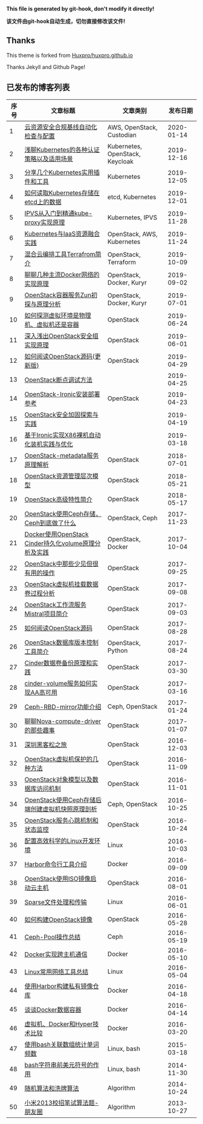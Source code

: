 **This file is generated by git-hook, don't modify it directly!**

**该文件由git-hook自动生成，切勿直接修改该文件!**

## Thanks

This theme is forked from [Huxpro/huxpro.github.io](https://github.com/Huxpro/huxpro.github.io)

Thanks Jekyll and Github Page!

## 已发布的博客列表

|序号|文章标题|文章类别|发布日期|
|----|----|----|----|
|1|[云资源安全合规基线自动化检查与配置](http://int32bit.me/2020/01/14/云资源安全合规基线自动化检查与配置)|AWS, OpenStack, Custodian|2020-01-14|
|2|[浅聊Kubernetes的各种认证策略以及适用场景](http://int32bit.me/2019/12/16/浅聊Kubernetes的各种认证策略以及适用场景)|Kubernetes, OpenStack, Keycloak|2019-12-16|
|3|[分享几个Kubernetes实用插件和工具](http://int32bit.me/2019/12/05/分享几个Kubernetes实用插件和工具)|Kubernetes|2019-12-05|
|4|[如何读取Kubernetes存储在etcd上的数据](http://int32bit.me/2019/12/01/如何读取Kubernetes存储在etcd上的数据)|etcd, Kubernetes|2019-12-01|
|5|[IPVS从入门到精通kube-proxy实现原理](http://int32bit.me/2019/11/28/IPVS从入门到精通kube-proxy实现原理)|Kubernetes, IPVS|2019-11-28|
|6|[Kubernetes与IaaS资源融合实践](http://int32bit.me/2019/11/24/Kubernetes与IaaS资源融合实践)|OpenStack, AWS, Kubernetes|2019-11-24|
|7|[混合云编排工具Terrafrom简介](http://int32bit.me/2019/10/09/混合云编排工具Terrafrom简介)|OpenStack, Terraform|2019-10-09|
|8|[聊聊几种主流Docker网络的实现原理](http://int32bit.me/2019/09/02/聊聊几种主流Docker网络的实现原理)|OpenStack, Docker, Kuryr|2019-09-02|
|9|[OpenStack容器服务Zun初探与原理分析](http://int32bit.me/2019/07/01/OpenStack容器服务Zun初探与原理分析)|OpenStack, Docker, Kuryr|2019-07-01|
|10|[如何探测虚拟环境是物理机、虚拟机还是容器](http://int32bit.me/2019/06/24/如何探测虚拟环境是物理机、虚拟机还是容器)|OpenStack|2019-06-24|
|11|[深入浅出OpenStack安全组实现原理](http://int32bit.me/2019/06/01/深入浅出OpenStack安全组实现原理)|OpenStack|2019-06-01|
|12|[如何阅读OpenStack源码(更新版)](http://int32bit.me/2019/04/29/如何阅读OpenStack源码(更新版))|OpenStack|2019-04-29|
|13|[OpenStack断点调试方法](http://int32bit.me/2019/04/25/OpenStack断点调试方法)||2019-04-25|
|14|[OpenStack-Ironic安装部署参考](http://int32bit.me/2019/04/23/OpenStack-Ironic安装部署参考)|OpenStack|2019-04-23|
|15|[OpenStack安全加固探索与实践](http://int32bit.me/2019/04/19/OpenStack安全加固探索与实践)||2019-04-19|
|16|[基于Ironic实现X86裸机自动化装机实践与优化](http://int32bit.me/2019/03/18/基于Ironic实现X86裸机自动化装机实践与优化)||2019-03-18|
|17|[OpenStack-metadata服务原理解析](http://int32bit.me/2018/07/01/OpenStack-metadata服务原理解析)|OpenStack|2018-07-01|
|18|[OpenStack资源管理层次模型](http://int32bit.me/2018/05/21/OpenStack资源管理层次模型)|OpenStack|2018-05-21|
|19|[OpenStack高级特性简介](http://int32bit.me/2018/05/17/OpenStack高级特性简介)|OpenStack|2018-05-17|
|20|[OpenStack使用Ceph存储，Ceph到底做了什么](http://int32bit.me/2017/11/23/OpenStack使用Ceph存储，Ceph到底做了什么)|OpenStack, Ceph|2017-11-23|
|21|[Docker使用OpenStack Cinder持久化volume原理分析及实践](http://int32bit.me/2017/10/04/Docker使用OpenStack-Cinder持久化volume原理分析及实践)|OpenStack, Docker|2017-10-04|
|22|[OpenStack中那些少见但很有用的操作](http://int32bit.me/2017/09/25/OpenStack中那些少见但很有用的操作)|OpenStack|2017-09-25|
|23|[OpenStack虚拟机挂载数据卷过程分析](http://int32bit.me/2017/09/08/OpenStack虚拟机挂载数据卷过程分析)|OpenStack|2017-09-08|
|24|[OpenStack工作流服务Mistral项目简介](http://int32bit.me/2017/09/03/OpenStack工作流服务Mistral项目简介)|OpenStack|2017-09-03|
|25|[如何阅读OpenStack源码](http://int32bit.me/2017/08/28/如何阅读OpenStack源码)|OpenStack|2017-08-28|
|26|[OpenStack数据库版本控制工具简介](http://int32bit.me/2017/08/24/OpenStack数据库版本控制工具简介)|OpenStack, Python|2017-08-24|
|27|[Cinder数据卷备份原理和实践](http://int32bit.me/2017/03/30/Cinder数据卷备份原理和实践)|OpenStack|2017-03-30|
|28|[cinder-volume服务如何实现AA高可用](http://int32bit.me/2017/03/16/cinder-volume服务如何实现AA高可用)|OpenStack|2017-03-16|
|29|[Ceph-RBD-mirror功能介绍](http://int32bit.me/2017/01/24/Ceph-RBD-mirror功能介绍)|Ceph, OpenStack|2017-01-24|
|30|[聊聊Nova-compute-driver的那些趣事](http://int32bit.me/2017/01/07/聊聊Nova-compute-driver的那些趣事)|OpenStack|2017-01-07|
|31|[深圳黑客松之旅](http://int32bit.me/2016/12/03/深圳黑客松之旅)|OpenStack|2016-12-03|
|32|[OpenStack虚拟机保护的几种方法](http://int32bit.me/2016/11/09/OpenStack虚拟机保护的几种方法)|OpenStack|2016-11-09|
|33|[OpenStack对象模型以及数据库访问机制](http://int32bit.me/2016/11/01/OpenStack对象模型以及数据库访问机制)|OpenStack|2016-11-01|
|34|[OpenStack使用Ceph存储后端创建虚拟机快照原理剖析](http://int32bit.me/2016/10/25/OpenStack使用Ceph存储后端创建虚拟机快照原理剖析)|Ceph, OpenStack|2016-10-25|
|35|[OpenStack服务心跳机制和状态监控](http://int32bit.me/2016/10/24/OpenStack服务心跳机制和状态监控)|OpenStack|2016-10-24|
|36|[配置高效科学的Linux开发环境](http://int32bit.me/2016/10/03/配置高效科学的Linux开发环境)|Linux|2016-10-03|
|37|[Harbor命令行工具介绍](http://int32bit.me/2016/09/09/Harbor命令行工具介绍)|Docker|2016-09-09|
|38|[OpenStack使用ISO镜像启动云主机](http://int32bit.me/2016/08/01/OpenStack使用ISO镜像启动云主机)|OpenStack|2016-08-01|
|39|[Sparse文件处理和传输](http://int32bit.me/2016/06/01/Sparse文件处理和传输)|Linux|2016-06-01|
|40|[如何构建OpenStack镜像](http://int32bit.me/2016/05/28/如何构建OpenStack镜像)|OpenStack|2016-05-28|
|41|[Ceph-Pool操作总结](http://int32bit.me/2016/05/19/Ceph-Pool操作总结)|Ceph|2016-05-19|
|42|[Docker实现跨主机通信](http://int32bit.me/2016/05/10/Docker实现跨主机通信)|Docker|2016-05-10|
|43|[Linux常用网络工具总结](http://int32bit.me/2016/05/04/Linux常用网络工具总结)|Linux|2016-05-04|
|44|[使用Harbor构建私有镜像仓库](http://int32bit.me/2016/04/18/使用Harbor构建私有镜像仓库)|Docker|2016-04-18|
|45|[谈谈Docker数据容器](http://int32bit.me/2016/04/14/谈谈Docker数据容器)|Docker|2016-04-14|
|46|[虚拟机、Docker和Hyper技术比较](http://int32bit.me/2016/03/20/虚拟机、Docker和Hyper技术比较)|Docker|2016-03-20|
|47|[使用bash关联数组统计单词频数](http://int32bit.me/2015/03/18/使用bash关联数组统计单词频数)|Linux, bash|2015-03-18|
|48|[bash字符串前美元符号的作用](http://int32bit.me/2014/11/30/bash字符串前美元符号的作用)|Linux, bash|2014-11-30|
|49|[随机算法和洗牌算法](http://int32bit.me/2014/10/24/随机算法和洗牌算法)|Algorithm|2014-10-24|
|50|[小米2013校招笔试算法题-朋友圈](http://int32bit.me/2013/10/27/小米2013校招笔试算法题-朋友圈)|Algorithm|2013-10-27|

